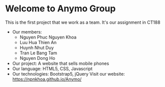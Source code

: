 # Welcome to Anymo Group
This is the first project that we work as a team. It's our assignment in CT188
+ Our members:
  - Nguyen Phuc Nguyen Khoa
  - Luu Hua Thien An
  - Huynh Nhut Duy
  - Tran Le Bang Tam
  - Nguyen Dong Ho
+ Our project: A website that sells mobile phones
+ Our language: HTML5, CSS, Javascript
+ Our technologies: Bootstrap5, jQuery
Visit our website: https://npnkhoa.github.io/Anymo/
